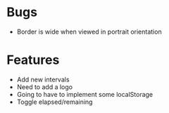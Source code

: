 Bugs
====
- Border is wide when viewed in portrait orientation

Features
========
- Add new intervals
- Need to add a logo
- Going to have to implement some localStorage
- Toggle elapsed/remaining
